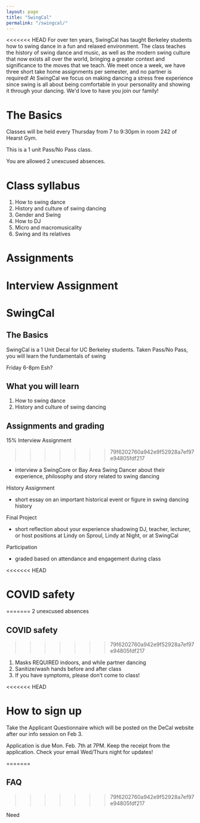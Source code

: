 ```yaml
---
layout: page
title: "SwingCal"
permalink: "/swingcal/"
---
```


<<<<<<< HEAD
For over ten years, SwingCal has taught Berkeley students how to swing dance in a fun and relaxed environment. The class teaches the history of swing dance and music, as well as the modern swing culture that now exists all over the world, bringing a greater context and significance to the moves that we teach. We meet once a week, we have three short take home assignments per semester, and no partner is required! At SwingCal we focus on making dancing a stress free experience since swing is all about being comfortable in your personality and showing it through your dancing. We'd love to have you join our family!


# The Basics 

Classes will be held every Thursday from 7 to 9:30pm in room 242 of Hearst Gym. 


This is a 1 unit Pass/No Pass class. 


You are allowed 2 unexcused absences.


# Class syllabus 

1. How to swing dance
2. History and culture of swing dancing 
3. Gender and Swing
4. How to DJ
5. Micro and macromusicality
6. Swing and its relatives


# Assignments 

Interview Assignment 
=======
# SwingCal

## The Basics

SwingCal is a 1 Unit Decal for UC Berkeley students.  Taken Pass/No Pass, you will learn the fundamentals of swing

Friday 6-8pm
Esh?

## What you will learn
1. How to swing dance
2. History and culture of swing dancing


## Assignments and grading
15% Interview Assignment
>>>>>>> 79f6202760a942e9f52928a7ef97e94805fdf217
- interview a SwingCore or Bay Area Swing Dancer about their experience, philosophy and story related to swing dancing

History Assignment
- short essay on an important historical event or figure in swing dancing history

Final Project
- short reflection about your experience shadowing DJ, teacher, lecturer, or host positions at Lindy on Sproul, Lindy at Night, or at SwingCal

Participation
- graded based on attendance and engagement during class

<<<<<<< HEAD


# COVID safety

=======
2 unexcused absences


## COVID safety
>>>>>>> 79f6202760a942e9f52928a7ef97e94805fdf217
1. Masks REQUIRED indoors, and while partner dancing
2. Sanitize/wash hands before and after class
3. If you have symptoms, please don’t come to class!

<<<<<<< HEAD

# How to sign up 

Take the Applicant Questionnaire which will be posted on the DeCal website after our info session on Feb 3.


Application is due Mon. Feb. 7th at 7PM. Keep the receipt from the application. Check your email Wed/Thurs night for updates!







=======
## FAQ
>>>>>>> 79f6202760a942e9f52928a7ef97e94805fdf217

Need
